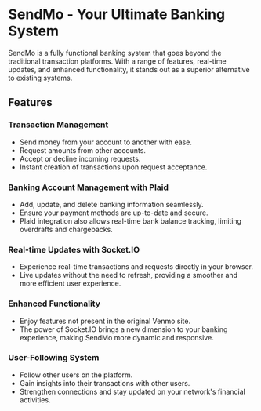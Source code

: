# **SendMo - Your Ultimate Banking System**

SendMo is a fully functional banking system that goes beyond the traditional transaction platforms. With a range of features, real-time updates, and enhanced functionality, it stands out as a superior alternative to existing systems.

## **Features**

### Transaction Management 

* Send money from your account to another with ease.
* Request amounts from other accounts.
* Accept or decline incoming requests.
* Instant creation of transactions upon request acceptance.

### Banking Account Management with Plaid

* Add, update, and delete banking information seamlessly.
* Ensure your payment methods are up-to-date and secure.
* Plaid integration also allows real-time bank balance tracking, limiting overdrafts and chargebacks.

### Real-time Updates with Socket.IO

* Experience real-time transactions and requests directly in your browser.
* Live updates without the need to refresh, providing a smoother and more efficient user experience.

### Enhanced Functionality

* Enjoy features not present in the original Venmo site.
* The power of Socket.IO brings a new dimension to your banking experience, making SendMo more dynamic and responsive.

### User-Following System

* Follow other users on the platform.
* Gain insights into their transactions with other users.
* Strengthen connections and stay updated on your network's financial activities.
